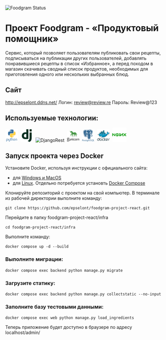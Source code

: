 ![Foodgram Status](https://github.com/epselont/foodgram-project-react/actions/workflows/foodgram_workflow.yml/badge.svg)

# Проект Foodgram - «Продуктовый помощник»
Сервис, который позволяет пользователям публиковать свои рецепты, подписываться на публикации других пользователей, добавлять понравившиеся рецепты в список «Избранное», а перед походом в магазин скачивать сводный список продуктов, необходимых для приготовления одного или нескольких выбранных блюд.

## Сайт

http://epselont.ddns.net/
Логин: review@review.re
Пароль: Review@123

## Используемые технологии:

<img title="Python" alt="Python" width="40px" 
  src="https://github.com/devicons/devicon/blob/master/icons/python/python-original-wordmark.svg" />&nbsp;
<img title="Django" alt="Django" width="40px"
  src="https://github.com/devicons/devicon/blob/master/icons/django/django-plain.svg" />&nbsp;
<img title="DjangoRestFramework" alt="DjangoRest" width="40px"
  src="https://s3.amazonaws.com/media-p.slid.es/uploads/708405/images/4005243/django_rest_500x500.png" />&nbsp;
<img title="Gunicorn" alt="Gunicorn" width="40px"
  src="https://github.com/epselont/epselont/blob/main/icons/gunicorn.png" />&nbsp;
<img title="PostgreSQL" alt="PostgreSQL" width="40px"
  src="https://github.com/devicons/devicon/blob/master/icons/postgresql/postgresql-plain-wordmark.svg" />&nbsp;
<img title="Docker" alt="Docker" width="40px"
  src="https://github.com/devicons/devicon/blob/master/icons/docker/docker-original-wordmark.svg" />&nbsp;
<img title="NGINX" alt="NGINX" width="45px"
  src="https://github.com/devicons/devicon/blob/master/icons/nginx/nginx-original.svg" />&nbsp;


## Запуск проекта через Docker

Установите Docker, используя инструкции с официального сайта:
- для [Windows и MacOS](https://www.docker.com/products/docker-desktop)
- для [Linux](https://docs.docker.com/engine/install/ubuntu/). Отдельно потребуется установть [Docker Compose](https://docs.docker.com/compose/install/)

Клонируйте репозиторий с проектом на свой компьютер.
В терминале из рабочей директории выполните команду:
```
git clone https://github.com/epselont/foodgram-project-react.git
```
Перейдите в папку foodgram-project-react/infra
```
cd foodgram-project-react/infra
```

Выполните команду:
```
docker compose up -d --build
```

### Выполните миграции:
```
docker compose exec backend python manage.py migrate
```

### Загрузите статику:
```
docker compose exec backend python manage.py collectstatic --no-input
```

### Заполните базу тестовыми данными:
```
docker compose exec web python manage.py load_ingredients
```
Теперь приложение будет доступно в браузере по адресу localhost/admin/
